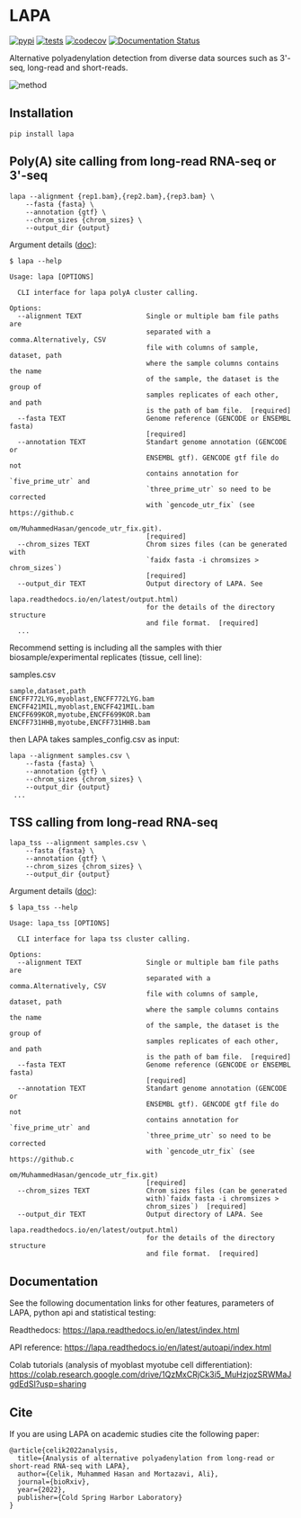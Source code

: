 # LAPA

[![pypi](https://img.shields.io/pypi/v/lapa.svg)](https://pypi.python.org/pypi/lapa)
[![tests](https://github.com/mortazavilab/lapa/actions/workflows/python-app.yml/badge.svg)](https://github.com/mortazavilab/lapa/actions)
[![codecov](https://codecov.io/gh/mortazavilab/lapa/branch/master/graph/badge.svg?token=MJQ88T8JWK)](https://codecov.io/gh/mortazavilab/lapa)
[![Documentation Status](https://readthedocs.org/projects/lapa/badge/?version=latest)](https://lapa.readthedocs.io/en/latest/?badge=latest)

Alternative polyadenylation detection from diverse data sources such as 3'-seq, long-read and short-reads.

![method](docs/method.png)

## Installation

```
pip install lapa
```

## Poly(A) site calling from long-read RNA-seq or 3'-seq

```
lapa --alignment {rep1.bam},{rep2.bam},{rep3.bam} \
	--fasta {fasta} \
	--annotation {gtf} \
	--chrom_sizes {chrom_sizes} \
	--output_dir {output}
```

Argument details ([doc](https://lapa.readthedocs.io/en/tss_clustering/cli.html#lapa)):

```
$ lapa --help

Usage: lapa [OPTIONS]

  CLI interface for lapa polyA cluster calling.

Options:
  --alignment TEXT                Single or multiple bam file paths are
                                  separated with a comma.Alternatively, CSV
                                  file with columns of sample, dataset, path
                                  where the sample columns contains the name
                                  of the sample, the dataset is the group of
                                  samples replicates of each other, and path
                                  is the path of bam file.  [required]
  --fasta TEXT                    Genome reference (GENCODE or ENSEMBL fasta)
                                  [required]
  --annotation TEXT               Standart genome annotation (GENCODE or
                                  ENSEMBL gtf). GENCODE gtf file do not
                                  contains annotation for `five_prime_utr` and
                                  `three_prime_utr` so need to be corrected
                                  with `gencode_utr_fix` (see https://github.c
                                  om/MuhammedHasan/gencode_utr_fix.git).
                                  [required]
  --chrom_sizes TEXT              Chrom sizes files (can be generated with
                                  `faidx fasta -i chromsizes > chrom_sizes`)
                                  [required]
  --output_dir TEXT               Output directory of LAPA. See
                                  lapa.readthedocs.io/en/latest/output.html)
                                  for the details of the directory structure
                                  and file format.  [required]
  ...
```

Recommend setting is including all the samples with thier biosample/experimental replicates (tissue, cell line):

samples.csv
```
sample,dataset,path
ENCFF772LYG,myoblast,ENCFF772LYG.bam
ENCFF421MIL,myoblast,ENCFF421MIL.bam
ENCFF699KOR,myotube,ENCFF699KOR.bam
ENCFF731HHB,myotube,ENCFF731HHB.bam
```

then LAPA takes samples_config.csv as input:

```
lapa --alignment samples.csv \
	--fasta {fasta} \
	--annotation {gtf} \
	--chrom_sizes {chrom_sizes} \
	--output_dir {output}
 ...
```


## TSS calling from long-read RNA-seq

```
lapa_tss --alignment samples.csv \
	--fasta {fasta} \
	--annotation {gtf} \
	--chrom_sizes {chrom_sizes} \
	--output_dir {output}
```

Argument details ([doc](https://lapa.readthedocs.io/en/latest/cli.html#lapa-tss)):

```
$ lapa_tss --help

Usage: lapa_tss [OPTIONS]

  CLI interface for lapa tss cluster calling.

Options:
  --alignment TEXT                Single or multiple bam file paths are
                                  separated with a comma.Alternatively, CSV
                                  file with columns of sample, dataset, path
                                  where the sample columns contains the name
                                  of the sample, the dataset is the group of
                                  samples replicates of each other, and path
                                  is the path of bam file.  [required]
  --fasta TEXT                    Genome reference (GENCODE or ENSEMBL fasta)
                                  [required]
  --annotation TEXT               Standart genome annotation (GENCODE or
                                  ENSEMBL gtf). GENCODE gtf file do not
                                  contains annotation for `five_prime_utr` and
                                  `three_prime_utr` so need to be corrected
                                  with `gencode_utr_fix` (see https://github.c
                                  om/MuhammedHasan/gencode_utr_fix.git)
                                  [required]
  --chrom_sizes TEXT              Chrom sizes files (can be generated
                                  with)`faidx fasta -i chromsizes >
                                  chrom_sizes`)  [required]
  --output_dir TEXT               Output directory of LAPA. See
                                  lapa.readthedocs.io/en/latest/output.html)
                                  for the details of the directory structure
                                  and file format.  [required]
```


## Documentation

See the following documentation links for other features, parameters of LAPA, python api and statistical testing:

Readthedocs: https://lapa.readthedocs.io/en/latest/index.html

API reference: https://lapa.readthedocs.io/en/latest/autoapi/index.html

Colab tutorials (analysis of myoblast myotube cell differentiation): https://colab.research.google.com/drive/1QzMxCRjCk3i5_MuHzjozSRWMaJgdEdSI?usp=sharing


## Cite

If you are using LAPA on academic studies cite the following paper:

```
@article{celik2022analysis,
  title={Analysis of alternative polyadenylation from long-read or short-read RNA-seq with LAPA},
  author={Celik, Muhammed Hasan and Mortazavi, Ali},
  journal={bioRxiv},
  year={2022},
  publisher={Cold Spring Harbor Laboratory}
}
```
